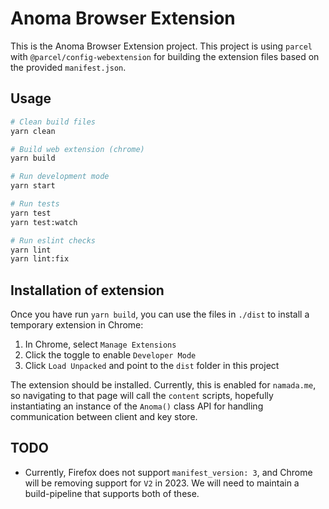 # Anoma Browser Extension

This is the Anoma Browser Extension project. This project is using `parcel` with `@parcel/config-webextension` for building
the extension files based on the provided `manifest.json`.

## Usage

```bash
# Clean build files
yarn clean

# Build web extension (chrome)
yarn build

# Run development mode
yarn start

# Run tests
yarn test
yarn test:watch

# Run eslint checks
yarn lint
yarn lint:fix
```

## Installation of extension

Once you have run `yarn build`, you can use the files in `./dist` to install a temporary extension in Chrome:

1. In Chrome, select `Manage Extensions`
2. Click the toggle to enable `Developer Mode`
3. Click `Load Unpacked` and point to the `dist` folder in this project

The extension should be installed. Currently, this is enabled for `namada.me`, so navigating to that page will call the `content` scripts,
hopefully instantiating an instance of the `Anoma()` class API for handling communication between client and key store.

## TODO

- Currently, Firefox does not support `manifest_version: 3`, and Chrome will be removing support for `V2` in 2023. We will need to maintain
  a build-pipeline that supports both of these.
